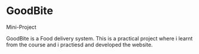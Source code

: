 # GoodBite
Mini-Project

GoodBite is a Food delivery system.
This is a practical project where i learnt from the course and i practiesd and developed the website.
